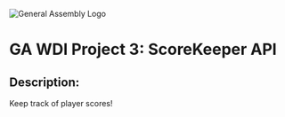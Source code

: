 ![General Assembly Logo](http://i.imgur.com/ke8USTq.png)

# GA WDI Project 3: ScoreKeeper API

## Description:
Keep track of player scores!
